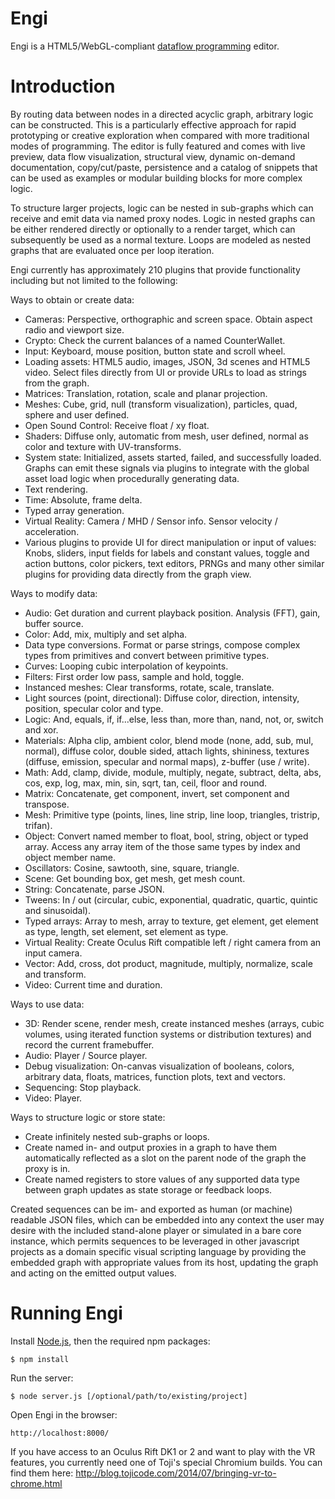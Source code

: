 Engi
====

Engi is a HTML5/WebGL-compliant [dataflow programming](https://en.wikipedia.org/wiki/Dataflow_programming) editor.

# Introduction

By routing data between nodes in a directed acyclic graph, arbitrary logic can be constructed. This is a 
particularly effective approach for rapid prototyping or creative exploration when compared with more 
traditional modes of programming. The editor is fully featured and comes with live preview, data flow
visualization, structural view, dynamic on-demand documentation, copy/cut/paste, persistence and
a catalog of snippets that can be used as examples or modular building blocks for more complex logic.

To structure larger projects, logic can be nested in sub-graphs which can receive and emit data via
named proxy nodes. Logic in nested graphs can be either rendered directly or optionally to a render target, which 
can subsequently be used as a normal texture. Loops are modeled as nested graphs that are evaluated once
per loop iteration.

Engi currently has approximately 210 plugins that provide functionality including but not limited to 
the following:

Ways to obtain or create data:

* Cameras: Perspective, orthographic and screen space. Obtain aspect radio and viewport size.
* Crypto: Check the current balances of a named CounterWallet.
* Input: Keyboard, mouse position, button state and scroll wheel.
* Loading assets: HTML5 audio, images, JSON, 3d scenes and HTML5 video. Select files directly from UI or provide URLs to load as strings from the graph.
* Matrices: Translation, rotation, scale and planar projection.
* Meshes: Cube, grid, null (transform visualization), particles, quad, sphere and user defined.
* Open Sound Control: Receive float / xy float.
* Shaders: Diffuse only, automatic from mesh, user defined, normal as color and texture with UV-transforms.
* System state: Initialized, assets started, failed, and successfully loaded. Graphs can emit these signals 
  via plugins to integrate with the global asset load logic when procedurally generating data.
* Text rendering.
* Time: Absolute, frame delta.
* Typed array generation.
* Virtual Reality: Camera / MHD / Sensor info. Sensor velocity / acceleration.
* Various plugins to provide UI for direct manipulation or input of values: Knobs, sliders, input 
  fields for labels and constant values, toggle and action buttons, color pickers, text editors, 
  PRNGs and many other similar plugins for providing data directly from the graph view.

Ways to modify data:

* Audio: Get duration and current playback position. Analysis (FFT), gain, buffer source.
* Color: Add, mix, multiply and set alpha.
* Data type conversions. Format or parse strings, compose complex types from primitives and convert 
  between primitive types.
* Curves: Looping cubic interpolation of keypoints.
* Filters: First order low pass, sample and hold, toggle.
* Instanced meshes: Clear transforms, rotate, scale, translate.
* Light sources (point, directional): Diffuse color, direction, intensity, position, specular color and type.
* Logic: And, equals, if, if...else, less than, more than, nand, not, or, switch and xor.
* Materials: Alpha clip, ambient color, blend mode (none, add, sub, mul, normal), diffuse color, double sided,
  attach lights, shininess, textures (diffuse, emission, specular and normal maps), z-buffer (use / write).
* Math: Add, clamp, divide, module, multiply, negate, subtract, delta, abs, cos, exp, log, max, min, sin,
  sqrt, tan, ceil, floor and round.
* Matrix: Concatenate, get component, invert, set component and transpose.
* Mesh: Primitive type (points, lines, line strip, line loop, triangles, tristrip, trifan).
* Object: Convert named member to float, bool, string, object or typed array. Access any array item of the
  those same types by index and object member name.
* Oscillators: Cosine, sawtooth, sine, square, triangle.
* Scene: Get bounding box, get mesh, get mesh count.
* String: Concatenate, parse JSON.
* Tweens: In / out (circular, cubic, exponential, quadratic, quartic, quintic and sinusoidal).
* Typed arrays: Array to mesh, array to texture, get element, get element as type, length, set element,
  set element as type.
* Virtual Reality: Create Oculus Rift compatible left / right camera from an input camera.
* Vector: Add, cross, dot product, magnitude, multiply, normalize, scale and transform.
* Video: Current time and duration.

Ways to use data:

* 3D: Render scene, render mesh, create instanced meshes (arrays, cubic volumes, using iterated function
  systems or distribution textures) and record the current framebuffer.
* Audio: Player / Source player.
* Debug visualization: On-canvas visualization of booleans, colors, arbitrary data, floats, matrices, function
  plots, text and vectors.
* Sequencing: Stop playback.
* Video: Player.

Ways to structure logic or store state:

* Create infinitely nested sub-graphs or loops.
* Create named in- and output proxies in a graph to have them automatically reflected as a slot on the parent node of the graph the proxy is in.
* Create named registers to store values of any supported data type between graph updates as state storage or feedback loops.

Created sequences can be im- and exported as human (or machine) readable JSON files, which can be
embedded into any context the user may desire with the included stand-alone player or simulated in a bare core
instance, which permits sequences to be leveraged in other javascript projects as a domain specific visual
scripting language by providing the embedded graph with appropriate values from its host, updating the graph
and acting on the emitted output values.

# Running Engi

Install [Node.js](http://nodejs.org/), then the required npm packages:

	$ npm install

Run the server:

	$ node server.js [/optional/path/to/existing/project]

Open Engi in the browser:

	http://localhost:8000/
	
If you have access to an Oculus Rift DK1 or 2 and want to play with the VR features, you currently
need one of Toji's special Chromium builds. You can find them here: http://blog.tojicode.com/2014/07/bringing-vr-to-chrome.html

